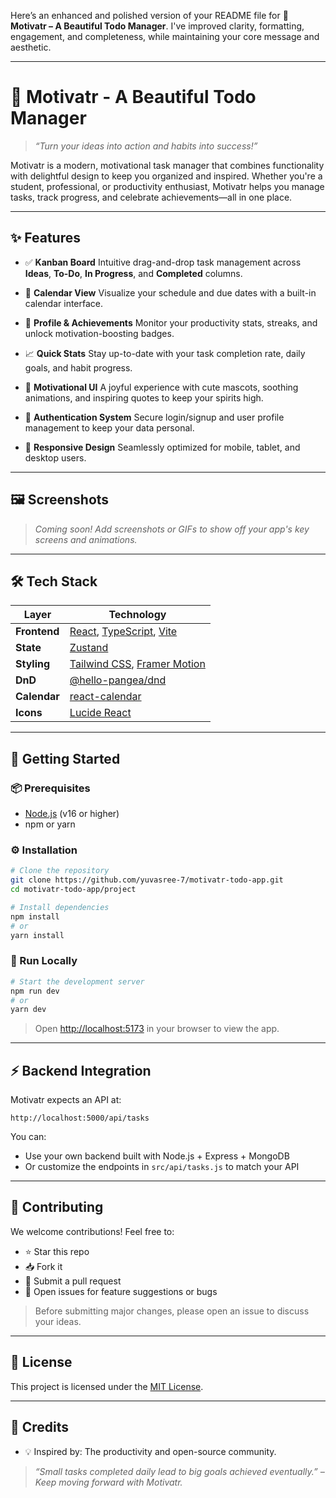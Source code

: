 Here’s an enhanced and polished version of your README file for **🎯 Motivatr – A Beautiful Todo Manager**. I've improved clarity, formatting, engagement, and completeness, while maintaining your core message and aesthetic.

---

# 🎯 Motivatr - A Beautiful Todo Manager

> *“Turn your ideas into action and habits into success!”*

Motivatr is a modern, motivational task manager that combines functionality with delightful design to keep you organized and inspired. Whether you're a student, professional, or productivity enthusiast, Motivatr helps you manage tasks, track progress, and celebrate achievements—all in one place.

---

## ✨ Features

* ✅ **Kanban Board**
  Intuitive drag-and-drop task management across **Ideas**, **To-Do**, **In Progress**, and **Completed** columns.

* 📅 **Calendar View**
  Visualize your schedule and due dates with a built-in calendar interface.

* 👤 **Profile & Achievements**
  Monitor your productivity stats, streaks, and unlock motivation-boosting badges.

* 📈 **Quick Stats**
  Stay up-to-date with your task completion rate, daily goals, and habit progress.

* 🎀 **Motivational UI**
  A joyful experience with cute mascots, soothing animations, and inspiring quotes to keep your spirits high.

* 🔐 **Authentication System**
  Secure login/signup and user profile management to keep your data personal.

* 📱 **Responsive Design**
  Seamlessly optimized for mobile, tablet, and desktop users.

---

## 🖼️ Screenshots

> *Coming soon! Add screenshots or GIFs to show off your app's key screens and animations.*

---

## 🛠️ Tech Stack

| Layer        | Technology                                                                                              |
| ------------ | ------------------------------------------------------------------------------------------------------- |
| **Frontend** | [React](https://react.dev/), [TypeScript](https://www.typescriptlang.org/), [Vite](https://vitejs.dev/) |
| **State**    | [Zustand](https://zustand-demo.pmnd.rs/)                                                                |
| **Styling**  | [Tailwind CSS](https://tailwindcss.com/), [Framer Motion](https://www.framer.com/motion/)               |
| **DnD**      | [@hello-pangea/dnd](https://github.com/hello-pangea/dnd)                                                |
| **Calendar** | [react-calendar](https://github.com/wojtekmaj/react-calendar)                                           |
| **Icons**    | [Lucide React](https://lucide.dev/)                                                                     |

---

## 🚀 Getting Started

### 📦 Prerequisites

* [Node.js](https://nodejs.org/) (v16 or higher)
* npm or yarn

### ⚙️ Installation

```bash
# Clone the repository
git clone https://github.com/yuvasree-7/motivatr-todo-app.git
cd motivatr-todo-app/project

# Install dependencies
npm install
# or
yarn install
```

### 🧪 Run Locally

```bash
# Start the development server
npm run dev
# or
yarn dev
```

> Open [http://localhost:5173](http://localhost:5173) in your browser to view the app.

---

## ⚡ Backend Integration

Motivatr expects an API at:

```
http://localhost:5000/api/tasks
```

You can:

* Use your own backend built with Node.js + Express + MongoDB
* Or customize the endpoints in `src/api/tasks.js` to match your API

---

## 🤝 Contributing

We welcome contributions! Feel free to:

* ⭐ Star this repo
* 📥 Fork it
* 🔧 Submit a pull request
* 🐛 Open issues for feature suggestions or bugs

> Before submitting major changes, please open an issue to discuss your ideas.

---

## 📜 License

This project is licensed under the [MIT License](LICENSE).

---

## 🙏 Credits


* 💡 Inspired by: The productivity and open-source community.

> *“Small tasks completed daily lead to big goals achieved eventually.” – Keep moving forward with Motivatr.*


